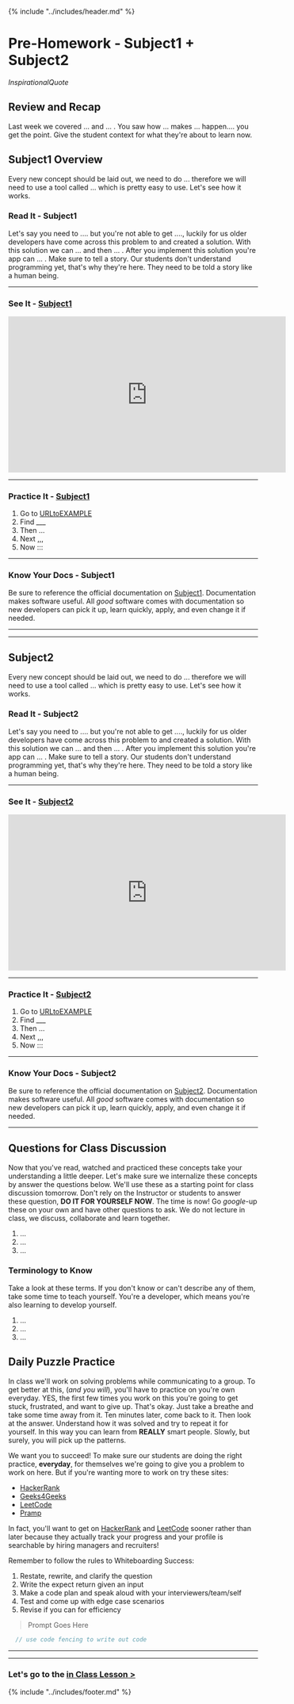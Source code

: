 {% include "../includes/header.md" %}

<!-- @TODO ATTENTION: DEVELOPER, You'll see this large chunk of comments as you develop, use them to guide you're work. A few short-cuts that will make your time move faster. Each section looks the same:

1) "Overview", "Read It", "See It", "Practice It", "Know Your Docs" if you use find/replace you can change Subject1 to the first concept and Subject2 to the next concept. You're not limited to only 2 subject so if needed, add a 3rd section.  

2) Videos in "See It" Sections should be embedded and linked to the title use find/replace to change out urls for LINKtoVIDEO1 and LINKtoVIDEO2 

3) Same for "Practice It" Sections, find/replace URLtoEXAMPLE1 or URLtoEXAMPLE2 

4) If you're linking to a blog or article please make the hyperlink descriptive not just say "for more information click [here](url)". Instead it should be, "if you want to know more about [Angular's Architecture read this article](url)."

5) In-line files and code should be marked with back-ticks `var code = "sample"`, `src/myFile.js`

6) To show large chunks of code put it inside code fences, triple back-tics with the language specified on the top line.
  csharp, typescript, css, html, javascript, ....

  ```javascript
    // use code fencing to write out code
  ```

7) If you need to create a repo for the student to clone:
  * Create the repo in the AustinCodingAcademy gitHub account and,
  * use the naming " NG421_W7D1_QuizAPI "

Happy Code Teaching!
-->

# Pre-Homework - Subject1 + Subject2

*InspirationalQuote*

## Review and Recap
<!-- @TODO ATTENTION: DEVELOPER, Quickly cover the last prep work and how it bring the student to these new topics. Remember to guide their learning experience and move them through fluidly. The student is our customer and we must create a wonderful user experience for them.  -->

Last week we covered ... and ... . You saw how ... makes ... happen.... you get the point. Give the student context for what they're about to learn now.
<!-- @TODO ^^^ Replace Example Text ^^^ -->

## Subject1 Overview

<!-- @TODO ATTENTION: DEVELOPER, In the overview, students should see the why of what they're about to learn about. This is the place for you to use metaphors or familiar everyday objects to relate the abstract computer concept to. Here is where we will tell the students the "WHY" behind what they're about to read and learn about. Then we'll give them an overview of the material, sort of a "Big Picture" of the new concept so they can go in with a context of the very NEW material.-->

Every new concept should be laid out, we need to do ... therefore we will need to use a tool called ... which is pretty easy to use. Let's see how it works.
<!-- @TODO ^^^ Replace Example Text ^^^ -->

### Read It - Subject1

<!-- @TODO ATTENTION: DEVELOPER, Give them something to read in your words, as if you were talking to them about the topic. Within the reading you can link to a few articles: Medium, Wikipedia, Microsoft, CSS-Tricks, W3S, MozillaDev, etc... anything that can help give more perspective on the subject.  -->

Let's say you need to .... but you're not able to get ...., luckily for us older developers have come across this problem to and created a solution. With this solution we can ... and then ... . After you implement this solution you're app can ... . Make sure to tell a story. Our students don't understand programming yet, that's why they're here. They need to be told a story like a human being.
<!-- @TODO ^^^ Replace Example Text ^^^ -->

******

### See It - [Subject1](LINKtoVIDEO1)

<!-- @TODO ATTENTION: DEVELOPER, 
1) This should be a clear, high-quality, non-lame video that helps visually explain the concept at-hand. 
2) It can come from youTube as long as it doesn't advertise or come from another code school. 
3) Preferably, all video content should come from ACA. 
4) THIS PLACEHOLDER VIDEO BELOW BETTER BE REPLACED!!!!!
-->

<iframe width="560" height="315" src="https://www.youtube.com/embed/XQu8TTBmGhA" frameborder="0" allow="autoplay; encrypted-media" allowfullscreen></iframe>

******

### Practice It - [Subject1](URLtoEXAMPLE1)

<!-- @TODO ATTENTION: DEVELOPER, 
1) Insert an iframe of a DotNet Fiddle, CodePen, or Repl.it with  pre-built code block(s) for the student to begin tinkering with quickly. 
2) The Code Sandbox should owned by ACA; 
3)if you don't have the credentials for the ACA account ASK!!. 
4)In the sandbox above you will do x, y, z. Give the student  instructions to get them in to the code more quickly. Remember, they're very young and you will need to guide them a little more to get them going. -->

1. Go to [URLtoEXAMPLE](URLtoEXAMPLE1)
1. Find ___
1. Then ...
1. Next ,,,
1. Now :::

******

### Know Your Docs - Subject1
<!-- @TODO ATTENTION: DEVELOPER, Student's often forget there is documentation to use. Give them the link so they know where it is. -->

Be sure to reference the official documentation on [Subject1](URLtoDocs1). Documentation makes software useful. All *good* software comes with documentation so new developers can pick it up, learn quickly, apply, and even change it if needed.

******
******

## Subject2

<!-- @TODO ATTENTION: DEVELOPER, In the overview, students should see the why of what they're about to learn about. This is the place for you to use metaphors or familiar everyday objects to relate the abstract computer concept to. Here is where we will tell the students the "WHY" behind what they're about to read and learn about. Then we'll give them an overview of the material, sort of a "Big Picture" of the new concept so they can go in with a context of the very NEW material.-->

Every new concept should be laid out, we need to do ... therefore we will need to use a tool called ... which is pretty easy to use. Let's see how it works.
<!-- @TODO ^^^ Replace Example Text ^^^ -->

### Read It - Subject2

<!-- @TODO ATTENTION: DEVELOPER, Give them something to read in your words, as if you were talking to them about the topic. Within the reading you can link to a few articles: Medium, Wikipedia, Microsoft, CSS-Tricks, W3S, MozillaDev, etc... anything that can help give more perspective on the subject.  -->

Let's say you need to .... but you're not able to get ...., luckily for us older developers have come across this problem to and created a solution. With this solution we can ... and then ... . After you implement this solution you're app can ... . Make sure to tell a story. Our students don't understand programming yet, that's why they're here. They need to be told a story like a human being.
<!-- @TODO ^^^ Replace Example Text ^^^ -->

******

### See It - [Subject2](LINKtoVIDEO2)

<!-- @TODO ATTENTION: DEVELOPER,
1) This should be a clear, high-quality, non-lame video that helps visually explain the concept at-hand. 
2) It can come from youTube as long as it doesn't advertise or come from another code school. 
3) Preferably, all video content should come from ACA. 
4) THIS PLACEHOLDER VIDEO BELOW BETTER BE REPLACED!!!!!
-->

<iframe width="560" height="315" src="https://www.youtube.com/embed/XQu8TTBmGhA" frameborder="0" allow="autoplay; encrypted-media" allowfullscreen></iframe>

******

### Practice It - [Subject2](URLtoEXAMPLE2)

<!-- @TODO ATTENTION: DEVELOPER,
1) Insert an iframe of a DotNet Fiddle, CodePen, or Repl.it with  pre-built code block(s) for the student to begin tinkering with quickly. 
2) The Code Sandbox should owned by ACA; 
3)if you don't have the credentials for the ACA account ASK!!. 
4)In the sandbox above you will do x, y, z. Give the student  instructions to get them in to the code more quickly. Remember, they're very young and you will need to guide them a little more to get them going. -->

1. Go to [URLtoEXAMPLE](URLtoEXAMPLE2)
1. Find ___
1. Then ...
1. Next ,,,
1. Now :::

******

### Know Your Docs - Subject2
<!-- @TODO ATTENTION: DEVELOPER, Student's often forget there is documentation to use. Give them the link so they know where it is. -->

Be sure to reference the official documentation on [Subject2](URLtoDocs2). Documentation makes software useful. All *good* software comes with documentation so new developers can pick it up, learn quickly, apply, and even change it if needed.

******

## Questions for Class Discussion
<!-- @TODO ATTENTION: DEVELOPER, Write down a few questions you'd like to ask the student by the time they've finished this pre-homework. We'll copy/paste them to the following class day. -->
Now that you've read, watched and practiced these concepts take your understanding a little deeper. Let's make sure we internalize these concepts by answer the questions below. We'll use these as a starting point for class discussion tomorrow. Don't rely on the Instructor or students to answer these question, **DO IT FOR YOURSELF NOW**. The time is now! Go *google*-up these on your own and have other questions to ask. We do not lecture in class, we discuss, collaborate and learn together.

1. ...
1. ...
1. ...

### Terminology to Know
<!-- @TODO ATTENTION: DEVELOPER, In this section, we list terms students should now and be able to discuss at this point. Be sure to list a few for the students to jot down and work with. -->
Take a look at these terms. If you don't know or can't describe any of them, take some time to teach yourself. You're a developer, which means you're also learning to develop yourself.

1. ...
1. ...
1. ...

## Daily Puzzle Practice

In class we'll work on solving problems while communicating to a group. To get better at this, (*and you will*), you'll have to practice on you're own everyday. YES, the first few times you work on this you're going to get stuck, frustrated, and want to give up. That's okay. Just take a breathe and take some time away from it. Ten minutes later, come back to it. Then look at the answer. Understand how it was solved and try to repeat it for yourself. In this way you can learn from **REALLY** smart people. Slowly, but surely, you will pick up the patterns.

We want you to succeed! To make sure our students are doing the right practice, **everyday**, for themselves we're going to give you a problem to work on here. But if you're wanting more to work on try these sites:

* [HackerRank](https://www.hackerrank.com)
* [Geeks4Geeks](https://www.geeksforgeeks.org)
* [LeetCode](https://leetcode.com)
* [Pramp](https://www.pramp.com)

In fact, you'll want to get on [HackerRank](https://www.hackerrank.com) and [LeetCode](https://leetcode.com) sooner rather than later because they actually track your progress and your profile is searchable by hiring managers and recruiters!

Remember to follow the rules to Whiteboarding Success:

1. Restate, rewrite, and clarify the question
1. Write the expect return given an input
1. Make a code plan and speak aloud with your interviewers/team/self
1. Test and come up with edge case scenarios
1. Revise if you can for efficiency

<!-- @TODO ATTENTION: DEVELOPER, every pre-homework needs a good challenge for students to whiteboard on their own. Make sure to give them a prompt, example input and expected output -->
> Prompt Goes Here

  ```javascript
    // use code fencing to write out code
  ```

******
******

### Let's go to the [in Class Lesson >](01DayClass.md)

{% include "../includes/footer.md" %}
